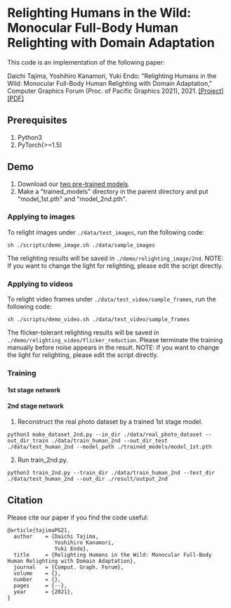 # Relighting Humans in the Wild: Monocular Full-Body Human Relighting with Domain Adaptation

This code is an implementation of the following paper:

Daichi Tajima, Yoshihiro Kanamori, Yuki Endo: "Relighting Humans in the Wild: Monocular Full-Body Human Relighting with Domain Adaptation," Computer Graphics Forum (Proc. of Pacific Graphics 2021), 2021. [[Project]](http://cgg.cs.tsukuba.ac.jp/~tajima/pub/relighting_in_the_wild/)[[PDF]](http://cgg.cs.tsukuba.ac.jp/~tajima/pub/relighting_in_the_wild/pdf/tajima_PG21.pdf)

## Prerequisites
1. Python3
2. PyTorch(>=1.5)

## Demo
1. Download our [two pre-trained models](https://drive.google.com/drive/folders/1q4dxQxM4hZ19Eo2e4YF-F197mjScfeT8?usp=sharing).
2. Make a "trained_models" directory in the parent directory and put "model_1st.pth" and "model_2nd.pth".

### Applying to images
To relight images under `./data/test_images`, run the following code:
```
sh ./scripts/demo_image.sh ./data/sample_images
```
The relighting results will be saved in `./demo/relighting_image/2nd`.
NOTE: If you want to change the light for relighting, please edit the script directly.

### Applying to videos
To relight video frames under `./data/test_video/sample_frames`, run the following code:
```
sh ./scripts/demo_video.sh ./data/test_video/sample_frames
```
The flicker-tolerant relighting results will be saved in `./demo/relighting_video/flicker_reduction`.
Please terminate the training manually before noise appears in the result.
NOTE: If you want to change the light for relighting, please edit the script directly.

### Training
#### 1st stage network

#### 2nd stage network
1. Reconstruct the real photo dataset by a trained 1st stage model.
```
python3 make_dataset_2nd.py --in_dir ./data/real_photo_dataset --out_dir_train ./data/train_human_2nd --out_dir_test ./data/test_human_2nd --model_path ./trained_models/model_1st.pth
```
2. Run train_2nd.py.
```
python3 train_2nd.py --train_dir ./data/train_human_2nd --test_dir ./data/test_human_2nd --out_dir ./result/output_2nd
```



## Citation
Please cite our paper if you find the code useful:
```
@article{tajimaPG21,
  author    = {Daichi Tajima,
               Yoshihiro Kanamori,
               Yuki Endo},
  title     = {Relighting Humans in the Wild: Monocular Full-Body Human Relighting with Domain Adaptation},
  journal   = {Comput. Graph. Forum},
  volume    = {},
  number    = {},
  pages     = {--},
  year      = {2021},
}
```